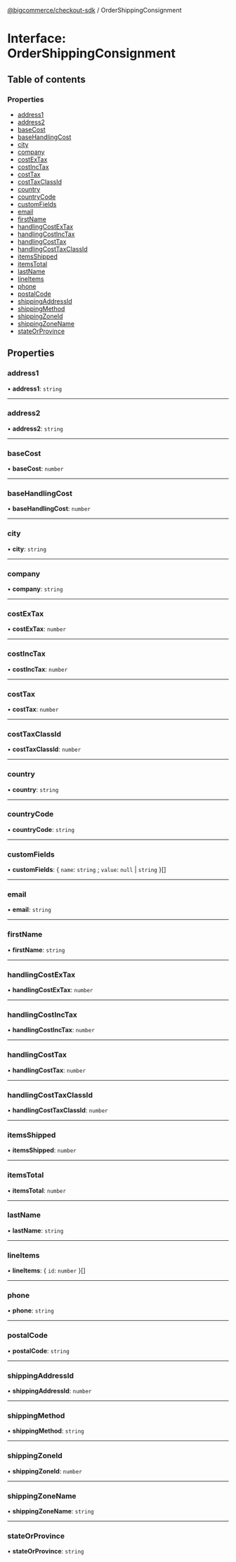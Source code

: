 [@bigcommerce/checkout-sdk](../README.md) / OrderShippingConsignment

# Interface: OrderShippingConsignment

## Table of contents

### Properties

- [address1](OrderShippingConsignment.md#address1)
- [address2](OrderShippingConsignment.md#address2)
- [baseCost](OrderShippingConsignment.md#basecost)
- [baseHandlingCost](OrderShippingConsignment.md#basehandlingcost)
- [city](OrderShippingConsignment.md#city)
- [company](OrderShippingConsignment.md#company)
- [costExTax](OrderShippingConsignment.md#costextax)
- [costIncTax](OrderShippingConsignment.md#costinctax)
- [costTax](OrderShippingConsignment.md#costtax)
- [costTaxClassId](OrderShippingConsignment.md#costtaxclassid)
- [country](OrderShippingConsignment.md#country)
- [countryCode](OrderShippingConsignment.md#countrycode)
- [customFields](OrderShippingConsignment.md#customfields)
- [email](OrderShippingConsignment.md#email)
- [firstName](OrderShippingConsignment.md#firstname)
- [handlingCostExTax](OrderShippingConsignment.md#handlingcostextax)
- [handlingCostIncTax](OrderShippingConsignment.md#handlingcostinctax)
- [handlingCostTax](OrderShippingConsignment.md#handlingcosttax)
- [handlingCostTaxClassId](OrderShippingConsignment.md#handlingcosttaxclassid)
- [itemsShipped](OrderShippingConsignment.md#itemsshipped)
- [itemsTotal](OrderShippingConsignment.md#itemstotal)
- [lastName](OrderShippingConsignment.md#lastname)
- [lineItems](OrderShippingConsignment.md#lineitems)
- [phone](OrderShippingConsignment.md#phone)
- [postalCode](OrderShippingConsignment.md#postalcode)
- [shippingAddressId](OrderShippingConsignment.md#shippingaddressid)
- [shippingMethod](OrderShippingConsignment.md#shippingmethod)
- [shippingZoneId](OrderShippingConsignment.md#shippingzoneid)
- [shippingZoneName](OrderShippingConsignment.md#shippingzonename)
- [stateOrProvince](OrderShippingConsignment.md#stateorprovince)

## Properties

### address1

• **address1**: `string`

___

### address2

• **address2**: `string`

___

### baseCost

• **baseCost**: `number`

___

### baseHandlingCost

• **baseHandlingCost**: `number`

___

### city

• **city**: `string`

___

### company

• **company**: `string`

___

### costExTax

• **costExTax**: `number`

___

### costIncTax

• **costIncTax**: `number`

___

### costTax

• **costTax**: `number`

___

### costTaxClassId

• **costTaxClassId**: `number`

___

### country

• **country**: `string`

___

### countryCode

• **countryCode**: `string`

___

### customFields

• **customFields**: { `name`: `string` ; `value`: ``null`` \| `string`  }[]

___

### email

• **email**: `string`

___

### firstName

• **firstName**: `string`

___

### handlingCostExTax

• **handlingCostExTax**: `number`

___

### handlingCostIncTax

• **handlingCostIncTax**: `number`

___

### handlingCostTax

• **handlingCostTax**: `number`

___

### handlingCostTaxClassId

• **handlingCostTaxClassId**: `number`

___

### itemsShipped

• **itemsShipped**: `number`

___

### itemsTotal

• **itemsTotal**: `number`

___

### lastName

• **lastName**: `string`

___

### lineItems

• **lineItems**: { `id`: `number`  }[]

___

### phone

• **phone**: `string`

___

### postalCode

• **postalCode**: `string`

___

### shippingAddressId

• **shippingAddressId**: `number`

___

### shippingMethod

• **shippingMethod**: `string`

___

### shippingZoneId

• **shippingZoneId**: `number`

___

### shippingZoneName

• **shippingZoneName**: `string`

___

### stateOrProvince

• **stateOrProvince**: `string`
